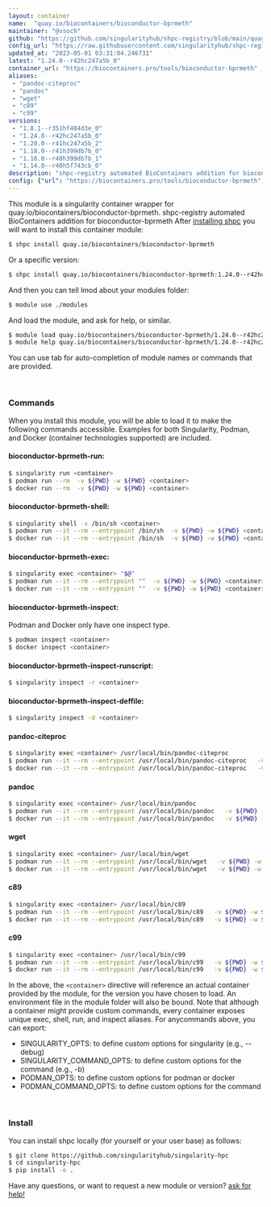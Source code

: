```yaml
---
layout: container
name:  "quay.io/biocontainers/bioconductor-bprmeth"
maintainer: "@vsoch"
github: "https://github.com/singularityhub/shpc-registry/blob/main/quay.io/biocontainers/bioconductor-bprmeth/container.yaml"
config_url: "https://raw.githubusercontent.com/singularityhub/shpc-registry/main/quay.io/biocontainers/bioconductor-bprmeth/container.yaml"
updated_at: "2023-05-01 03:31:04.246731"
latest: "1.24.0--r42hc247a5b_0"
container_url: "https://biocontainers.pro/tools/bioconductor-bprmeth"
aliases:
 - "pandoc-citeproc"
 - "pandoc"
 - "wget"
 - "c89"
 - "c99"
versions:
 - "1.8.1--r351hf484d3e_0"
 - "1.24.0--r42hc247a5b_0"
 - "1.20.0--r41hc247a5b_2"
 - "1.18.0--r41h399db7b_0"
 - "1.16.0--r40h399db7b_1"
 - "1.14.0--r40h5f743cb_0"
description: "shpc-registry automated BioContainers addition for bioconductor-bprmeth"
config: {"url": "https://biocontainers.pro/tools/bioconductor-bprmeth", "maintainer": "@vsoch", "description": "shpc-registry automated BioContainers addition for bioconductor-bprmeth", "latest": {"1.24.0--r42hc247a5b_0": "sha256:4908b9f454916b4c16f8c96f079457590b0b2cc45e857ad8dd9033d18ccd502f"}, "tags": {"1.8.1--r351hf484d3e_0": "sha256:22008019d0323c98a8ce16e7abaf1f5701c023335911c457e0137bfe38fd5f66", "1.24.0--r42hc247a5b_0": "sha256:4908b9f454916b4c16f8c96f079457590b0b2cc45e857ad8dd9033d18ccd502f", "1.20.0--r41hc247a5b_2": "sha256:f045e76b9d91f0b422fdd7fb5b0e26f5dac2ea5def06463340818a8c4b67275a", "1.18.0--r41h399db7b_0": "sha256:60485ac087a55dade00b0cf7290b12a82337e6e2fa7500f83a838f0b66679e4b", "1.16.0--r40h399db7b_1": "sha256:3c1f5cdc7f55182a3d3445bb13ff4e095a86a46f3154873708e0f2c8f5e115a1", "1.14.0--r40h5f743cb_0": "sha256:128d0539f792563e39712065000afdcf5f58289fac7dcfcb277699c2551c4054"}, "docker": "quay.io/biocontainers/bioconductor-bprmeth", "aliases": {"pandoc-citeproc": "/usr/local/bin/pandoc-citeproc", "pandoc": "/usr/local/bin/pandoc", "wget": "/usr/local/bin/wget", "c89": "/usr/local/bin/c89", "c99": "/usr/local/bin/c99"}}
---
```


This module is a singularity container wrapper for quay.io/biocontainers/bioconductor-bprmeth.
shpc-registry automated BioContainers addition for bioconductor-bprmeth
After [installing shpc](#install) you will want to install this container module:


```bash
$ shpc install quay.io/biocontainers/bioconductor-bprmeth
```

Or a specific version:

```bash
$ shpc install quay.io/biocontainers/bioconductor-bprmeth:1.24.0--r42hc247a5b_0
```

And then you can tell lmod about your modules folder:

```bash
$ module use ./modules
```

And load the module, and ask for help, or similar.

```bash
$ module load quay.io/biocontainers/bioconductor-bprmeth/1.24.0--r42hc247a5b_0
$ module help quay.io/biocontainers/bioconductor-bprmeth/1.24.0--r42hc247a5b_0
```

You can use tab for auto-completion of module names or commands that are provided.

<br>

### Commands

When you install this module, you will be able to load it to make the following commands accessible.
Examples for both Singularity, Podman, and Docker (container technologies supported) are included.

#### bioconductor-bprmeth-run:

```bash
$ singularity run <container>
$ podman run --rm  -v ${PWD} -w ${PWD} <container>
$ docker run --rm  -v ${PWD} -w ${PWD} <container>
```

#### bioconductor-bprmeth-shell:

```bash
$ singularity shell -s /bin/sh <container>
$ podman run --it --rm --entrypoint /bin/sh  -v ${PWD} -w ${PWD} <container>
$ docker run --it --rm --entrypoint /bin/sh  -v ${PWD} -w ${PWD} <container>
```

#### bioconductor-bprmeth-exec:

```bash
$ singularity exec <container> "$@"
$ podman run --it --rm --entrypoint ""  -v ${PWD} -w ${PWD} <container> "$@"
$ docker run --it --rm --entrypoint ""  -v ${PWD} -w ${PWD} <container> "$@"
```

#### bioconductor-bprmeth-inspect:

Podman and Docker only have one inspect type.

```bash
$ podman inspect <container>
$ docker inspect <container>
```

#### bioconductor-bprmeth-inspect-runscript:

```bash
$ singularity inspect -r <container>
```

#### bioconductor-bprmeth-inspect-deffile:

```bash
$ singularity inspect -d <container>
```


#### pandoc-citeproc

```bash
$ singularity exec <container> /usr/local/bin/pandoc-citeproc
$ podman run --it --rm --entrypoint /usr/local/bin/pandoc-citeproc   -v ${PWD} -w ${PWD} <container> -c " $@"
$ docker run --it --rm --entrypoint /usr/local/bin/pandoc-citeproc   -v ${PWD} -w ${PWD} <container> -c " $@"
```


#### pandoc

```bash
$ singularity exec <container> /usr/local/bin/pandoc
$ podman run --it --rm --entrypoint /usr/local/bin/pandoc   -v ${PWD} -w ${PWD} <container> -c " $@"
$ docker run --it --rm --entrypoint /usr/local/bin/pandoc   -v ${PWD} -w ${PWD} <container> -c " $@"
```


#### wget

```bash
$ singularity exec <container> /usr/local/bin/wget
$ podman run --it --rm --entrypoint /usr/local/bin/wget   -v ${PWD} -w ${PWD} <container> -c " $@"
$ docker run --it --rm --entrypoint /usr/local/bin/wget   -v ${PWD} -w ${PWD} <container> -c " $@"
```


#### c89

```bash
$ singularity exec <container> /usr/local/bin/c89
$ podman run --it --rm --entrypoint /usr/local/bin/c89   -v ${PWD} -w ${PWD} <container> -c " $@"
$ docker run --it --rm --entrypoint /usr/local/bin/c89   -v ${PWD} -w ${PWD} <container> -c " $@"
```


#### c99

```bash
$ singularity exec <container> /usr/local/bin/c99
$ podman run --it --rm --entrypoint /usr/local/bin/c99   -v ${PWD} -w ${PWD} <container> -c " $@"
$ docker run --it --rm --entrypoint /usr/local/bin/c99   -v ${PWD} -w ${PWD} <container> -c " $@"
```



In the above, the `<container>` directive will reference an actual container provided
by the module, for the version you have chosen to load. An environment file in the
module folder will also be bound. Note that although a container
might provide custom commands, every container exposes unique exec, shell, run, and
inspect aliases. For anycommands above, you can export:

 - SINGULARITY_OPTS: to define custom options for singularity (e.g., --debug)
 - SINGULARITY_COMMAND_OPTS: to define custom options for the command (e.g., -b)
 - PODMAN_OPTS: to define custom options for podman or docker
 - PODMAN_COMMAND_OPTS: to define custom options for the command

<br>

### Install

You can install shpc locally (for yourself or your user base) as follows:

```bash
$ git clone https://github.com/singularityhub/singularity-hpc
$ cd singularity-hpc
$ pip install -e .
```

Have any questions, or want to request a new module or version? [ask for help!](https://github.com/singularityhub/singularity-hpc/issues)